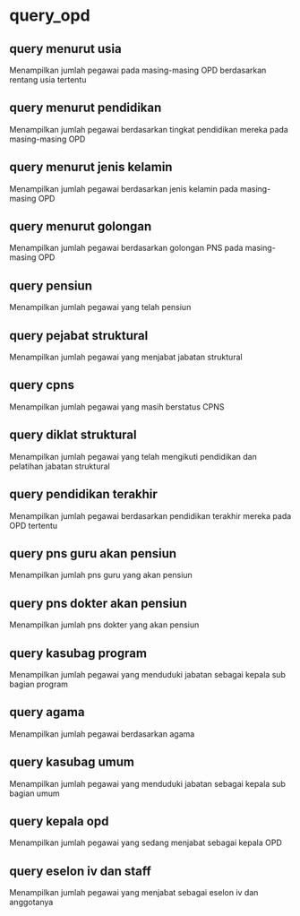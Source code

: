 # query_opd

## query menurut usia
Menampilkan jumlah pegawai pada masing-masing OPD berdasarkan rentang usia tertentu

## query menurut pendidikan
Menampilkan jumlah pegawai berdasarkan tingkat pendidikan mereka pada masing-masing OPD

## query menurut jenis kelamin
Menampilkan jumlah pegawai berdasarkan jenis kelamin pada masing-masing OPD

## query menurut golongan
Menampilkan jumlah pegawai berdasarkan golongan PNS pada masing-masing OPD

## query pensiun
Menampilkan jumlah pegawai yang telah pensiun

## query pejabat struktural
Menampilkan jumlah pegawai yang menjabat jabatan struktural

## query cpns
Menampilkan jumlah pegawai yang masih berstatus CPNS

## query diklat struktural
Menampilkan jumlah pegawai yang telah mengikuti pendidikan dan pelatihan jabatan struktural

## query pendidikan terakhir
Menampilkan jumlah pegawai berdasarkan pendidikan terakhir mereka pada OPD tertentu

## query pns guru akan pensiun
Menampilkan jumlah pns guru yang akan pensiun

## query pns dokter akan pensiun
Menampilkan jumlah pns dokter yang akan pensiun

## query kasubag program
Menampilkan jumlah pegawai yang menduduki jabatan sebagai kepala sub bagian program

## query agama
Menampilkan jumlah pegawai berdasarkan agama

## query kasubag umum
Menampilkan jumlah pegawai yang menduduki jabatan sebagai kepala sub bagian umum

## query kepala opd
Menampilkan jumlah pegawai yang sedang menjabat sebagai kepala OPD

## query eselon iv dan staff
Menampilkan jumlah pegawai yang menjabat sebagai eselon iv dan anggotanya
